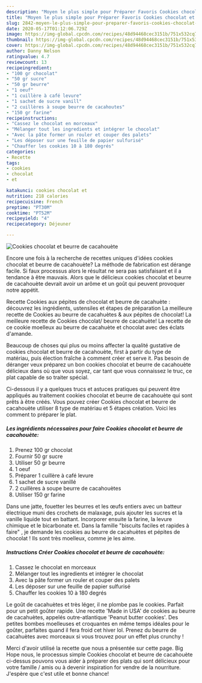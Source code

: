```yaml
---
description: "Moyen le plus simple pour Préparer Favoris Cookies chocolat et beurre de cacahouète"
title: "Moyen le plus simple pour Préparer Favoris Cookies chocolat et beurre de cacahouète"
slug: 2842-moyen-le-plus-simple-pour-preparer-favoris-cookies-chocolat-et-beurre-de-cacahouete
date: 2020-05-17T01:12:06.729Z
image: https://img-global.cpcdn.com/recipes/48d94468cec3151b/751x532cq70/cookies-chocolat-et-beurre-de-cacahouete-photo-principale-de-la-recette.jpg
thumbnail: https://img-global.cpcdn.com/recipes/48d94468cec3151b/751x532cq70/cookies-chocolat-et-beurre-de-cacahouete-photo-principale-de-la-recette.jpg
cover: https://img-global.cpcdn.com/recipes/48d94468cec3151b/751x532cq70/cookies-chocolat-et-beurre-de-cacahouete-photo-principale-de-la-recette.jpg
author: Danny Nelson
ratingvalue: 4.7
reviewcount: 13
recipeingredient:
- "100 gr chocolat"
- "50 gr sucre"
- "50 gr beurre"
- "1 oeuf"
- "1 cuillère à café levure"
- "1 sachet de sucre vanill"
- "2 cuillères à soupe beurre de cacahoutes"
- "150 gr farine"
recipeinstructions:
- "Cassez le chocolat en morceaux"
- "Mélanger tout les ingredients et intégrer le chocolat"
- "Avec la pâte former un rouler et couper des palets"
- "Les déposer sur une feuille de papier sulfurisé"
- "Chauffer les cookies 10 à 180 degrés"
categories:
- Recette
tags:
- cookies
- chocolat
- et

katakunci: cookies chocolat et 
nutrition: 218 calories
recipecuisine: French
preptime: "PT30M"
cooktime: "PT52M"
recipeyield: "4"
recipecategory: Déjeuner

---
```



![Cookies chocolat et beurre de cacahouète](https://img-global.cpcdn.com/recipes/48d94468cec3151b/751x532cq70/cookies-chocolat-et-beurre-de-cacahouete-photo-principale-de-la-recette.jpg)

Encore une fois à la recherche de recettes uniques d'idées cookies chocolat et beurre de cacahouète? La méthode de fabrication est dérange facile. Si faux processus alors le résultat ne sera pas satisfaisant et il a tendance à être mauvais. Alors que le délicieux cookies chocolat et beurre de cacahouète devrait avoir un arôme et un goût qui peuvent provoquer notre appétit.

Recette Cookies aux pépites de chocolat et beurre de cacahuète : découvrez les ingrédients, ustensiles et étapes de préparation La meilleure recette de Cookies au beurre de cacahuètes &amp; aux pépites de chocolat! La meilleure recette de Cookies chocolat/ beurre de cacahuète! La recette de ce cookie moelleux au beurre de cacahuète et chocolat avec des éclats d&#39;amande.

Beaucoup de choses qui plus ou moins affecter la qualité gustative de cookies chocolat et beurre de cacahouète, first à partir du type de matériau, puis élection fraîche à comment créer et serve it. Pas besoin de déranger veux préparez un bon cookies chocolat et beurre de cacahouète délicieux dans où que vous soyez, car tant que vous connaissez le truc, ce plat capable de so traiter spécial.


Ci-dessous il y a quelques trucs et astuces pratiques qui peuvent être appliqués au traitement cookies chocolat et beurre de cacahouète qui sont prêts à être créés. Vous pouvez créer Cookies chocolat et beurre de cacahouète utiliser 8 type de matériau et 5 étapes création. Voici les comment to préparer le plat.

<!--inarticleads1-->

##### Les ingrédients nécessaires pour faire Cookies chocolat et beurre de cacahouète:

1. Prenez 100 gr chocolat
1. Fournir 50 gr sucre
1. Utiliser 50 gr beurre
1.  1 oeuf
1. Préparer 1 cuillère à café levure
1.  1 sachet de sucre vanillé
1.  2 cuillères à soupe beurre de cacahouètes
1. Utiliser 150 gr farine


Dans une jatte, fouetter les beurres et les œufs entiers avec un batteur électrique muni des crochets de malaxage, puis ajouter les sucres et la vanille liquide tout en battant. Incorporer ensuite la farine, la levure chimique et le bicarbonate et. Dans la famille &#34;biscuits faciles et rapides à faire&#34; , je demande les cookies au beurre de cacahuètes et pépites de chocolat ! Ils sont très moelleux, comme je les aime. 

<!--inarticleads2-->

##### Instructions Créer Cookies chocolat et beurre de cacahouète:

1. Cassez le chocolat en morceaux
1. Mélanger tout les ingredients et intégrer le chocolat
1. Avec la pâte former un rouler et couper des palets
1. Les déposer sur une feuille de papier sulfurisé
1. Chauffer les cookies 10 à 180 degrés


Le goût de cacahuètes et très léger, il ne plombe pas le cookies. Parfait pour un petit goûter rapide. Une recette &#39;Made in USA&#39; de cookies au beurre de cacahuètes, appelés outre-atlantique &#39;Peanut butter cookies&#39;. Des petites bombes moelleuses et croquantes en même temps idéales pour le goûter, parfaites quand il fera froid cet hiver lol. Prenez du beurre de cacahuètes avec morceaux si vous trouvez pour un effet plus crunchy ! 


Merci d'avoir utilisé la recette que nous a présentée sur cette page. Big Hope nous, le processus simple Cookies chocolat et beurre de cacahouète ci-dessus pouvons vous aider à préparer des plats qui sont délicieux pour votre famille / amis ou à devenir inspiration for vendre de la nourriture. J'espère que c'est utile et bonne chance!

